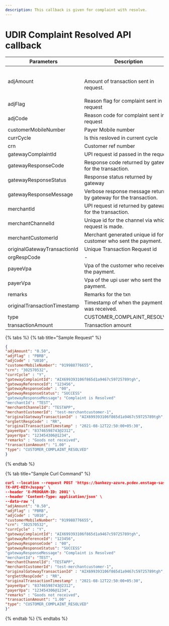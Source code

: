 ```yaml
---
description: This callback is given for complaint with resolve.
---
```


# UDIR Complaint Resolved API callback

| Parameters                   | Description                                                       |
| ---------------------------- | ----------------------------------------------------------------- |
| adjAmount                    | <p><br>Amount of transaction sent in request.</p>                 |
| adjFlag                      | Reason flag for complaint sent in request                         |
| adjCode                      | Reason code for complaint sent in request                         |
| customerMobileNumber         | Payer Mobile number                                               |
| currCycle                    | Is this resloved in current cycle                                 |
| crn                          | Customer ref number                                               |
| gatewayComplaintId           | UPI request id passed in the request.                             |
| gatewayResponseCode          | Response code returned by gateway for the transaction.            |
| gatewayResponseStatus        | Response status returned by gateway                               |
| gatewayResponseMessage       | Verbose response message returned by gateway for the transaction. |
| merchantId                   | UPI request id returned by gateway for the transaction.           |
| merchantChannelId            | Unique id for the channel via which request is made.              |
| merchantCustomerId           | Merchant generated unique id for customer who sent the payment.   |
| originalGatewayTransactionId | Unique Transaction Request id                                     |
| orgRespCode                  | -                                                                 |
| payeeVpa                     | Vpa of the customer who received the payment.                     |
| payerVpa                     | Vpa of the upi user who sent the payment.                         |
| remarks                      | Remarks for the txn                                               |
| originalTransactionTimestamp | Timestamp of when the payment was received.                       |
| type                         | CUSTOMER\_COMPLAINT\_RESOLVED                                     |
| transactionAmount            | Transaction amount                                                |

{% tabs %}
{% tab title="Sample Request" %}
```json
{
"adjAmount": "0.50",
"adjFlag" : "PBRB",
"adjCode" : "U010",
"customerMobileNumber": "919988776655",
"crn": "302570532",
"currCycle" : "Y",
"gatewayComplaintId": "AIX699393106f865d1a9467c59725789tgh",
"gatewayReferenceId": "123456",
"gatewayResponseCode" : "00",
"gatewayResponseStatus": "SUCCESS"
"gatewayResponseMessage": "Complaint is Resolved"
"merchantId": "TEST",
"merchantChannelId": "TESTAPP",
"merchantCustomerId": "test-merchantcustomer-1",
"originalGatewayTransactionId" : "AIX699393106f865d1a9467c59725789tgh",
"orgSettRespCode" : "RR",
"originalTransactionTimestamp" : "2021-08-12T22:50:00+05:30",
"payeeVpa": "83746598743@2312",
"payerVpa": "123454306@1234",
"remarks" : "Goods not received",
"transactionAmount": "1.00" ,
"type": "CUSTOMER_COMPLAINT_RESOLVED"
}
```
{% endtab %}

{% tab title="Sample Curl Command" %}
```json
curl --location --request POST 'https://bankezy-azure.pcdev.enstage-sas.com/upi-integration/upi/callback/resolved
?X-API-KEY=Juspay' \
--header 'X-PROGRAM-ID: 2001' \
--header 'Content-Type: application/json' \
--data-raw '{
"adjAmount": "0.50",
"adjFlag" : "PBRB",
"adjCode" : "U010",
"customerMobileNumber": "919988776655",
"crn": "302570532",
"currCycle" : "Y",
"gatewayComplaintId": "AIX699393106f865d1a9467c59725789tgh",
"gatewayReferenceId": "123456",
"gatewayResponseCode" : "00",
"gatewayResponseStatus": "SUCCESS"
"gatewayResponseMessage": "Complaint is Resolved"
"merchantId": "TEST",
"merchantChannelId": "TESTAPP",
"merchantCustomerId": "test-merchantcustomer-1",
"originalGatewayTransactionId" : "AIX699393106f865d1a9467c59725789tgh",
"orgSettRespCode" : "RR",
"originalTransactionTimestamp" : "2021-08-12T22:50:00+05:30",
"payeeVpa": "83746598743@2312",
"payerVpa": "123454306@1234",
"remarks" : "Goods not received",
"transactionAmount": "1.00" ,
"type": "CUSTOMER_COMPLAINT_RESOLVED"
}'
```
{% endtab %}
{% endtabs %}

